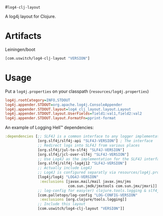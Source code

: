 #`log4-clj-layout`

A log4j layout for Clojure.

# Artifacts
Leiningen/boot

``` clojure
[com.uswitch/log4-clj-layout "VERSION"]
```

# Usage

Put a `log4j.properties` on your classpath (`resources/log4j.properties`)
```ini
log4j.rootCategory=INFO,STDOUT
log4j.appender.STDOUT=org.apache.log4j.ConsoleAppender
log4j.appender.STDOUT.layout=log4_clj_layout.layout.Layout
log4j.appender.STDOUT.layout.UserFields=field1:val1,field2:val2
log4j.appender.STDOUT.layout.FormatFn=pprint-format
```

An example of Logging Hell™ dependencies:
``` clojure
:dependencies [;; SLF4J is a common interface to any logger implementation.
               [org.slf4j/slf4j-api "SLF4J-VERSION"] ; The interface
               ;; Redirect logs into SLF4J from various places
               [org.slf4j/jul-to-slf4j "SLF4J-VERSION"]
               [org.slf4j/jcl-over-slf4j "SLF4J-VERSION"]
               ;; Use Log4J as the implementation for the SLF4J interface.
               [org.slf4j/slf4j-log4j12 "SLF4J-VERSION"]
               ;; Actually include Log4J
               ;; Log4J is configured separatly via resources/log4j.properties
               [log4j/log4j "LOG4J-VERSION"
                :exclusions [javax.mail/mail javax.jms/jms
                             com.sun.jmdk/jmxtools com.sun.jmx/jmxri]]
               ;; log-config for easy(er) clojure.tools.logging & slf4j config
               [com.palletops/log-config "LOG-CONFIG-VERSION"
                :exclusions [org.clojure/tools.logging]]
               ;; Include this layout
               [com.uswitch/log4-clj-layout "VERSION"]]
```
